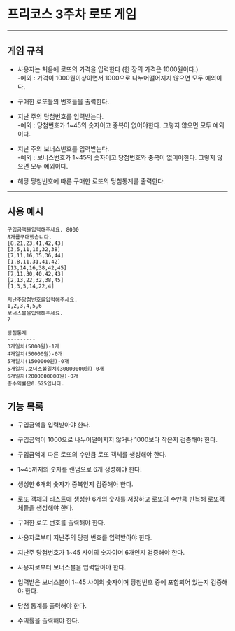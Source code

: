 # 프리코스 3주차 로또 게임 
****

## 게임 규칙 

* 사용자는 처음에 로또의 가격을 입력한다 (한 장의 가격은 1000원이다.)<br/>
    -예외 : 가격이 1000원이상이면서 1000으로 나누어떨어지지 않으면 모두 예외이다. 

* 구매한 로또들의 번호들을 출력한다.

* 지난 주의 당첨번호를 입력받는다.<br/>
    -예외 : 당첨번호가 1~45의 숫자이고 중복이 없어야한다. 그렇지 않으면 모두 예외이다. 
    
* 지난 주의 보너스번호를 입력받는다.<br/>
    -예외 : 보너스번호가 1~45의 숫자이고 당첨번호와 중복이 없어야한다. 그렇지 않으면 모두 예외이다.
    
* 해당 당첨번호에 따른 구매한 로또의 당첨통계를 출력한다.

****
## 사용 예시

    구입금액을입력해주세요. 8000
    8개를구매했습니다. 
    [8,21,23,41,42,43]
    [3,5,11,16,32,38] 
    [7,11,16,35,36,44] 
    [1,8,11,31,41,42] 
    [13,14,16,38,42,45] 
    [7,11,30,40,42,43] 
    [2,13,22,32,38,45] 
    [1,3,5,14,22,4]
    
    지난주당첨번호를입력해주세요. 
    1,2,3,4,5,6 
    보너스볼을입력해주세요. 
    7
    
    당첨통계
    --------- 
    3개일치(5000원)-1개 
    4개일치(50000원)-0개 
    5개일치(1500000원)-0개 
    5개일치,보너스볼일치(30000000원)-0개 
    6개일치(2000000000원)-0개 
    총수익률은0.625입니다. 
  
## 기능 목록

* 구입금액을 입력받아야 한다.

* 구입금액이 1000으로 나누어떨어지지 않거나 1000보다 작은지 검증해야 한다.

* 구입금액에 따른 로또의 수만큼 로또 객체를 생성해야 한다.

* 1~45까지의 숫자를 랜덤으로 6개 생성해야 한다.

* 생성한 6개의 숫자가 중복인지 검증해야 한다. 

* 로또 객체의 리스트에 생성한 6개의 숫자를 저장하고 로또의 수만큼 반복해 로또객체들을 생성해야 한다.

* 구매한 로또 번호를 출력해야 한다.

* 사용자로부터 지난주의 당첨 번호를 입력받아야 한다.

* 지난주 당첨번호가 1~45 사이의 숫자이며 6개인지 검증해야 한다.

* 사용자로부터 보너스볼을 입력받아야 한다. 

* 입력받은 보너스볼이 1~45 사이의 숫자이며 당첨번호 중에 포함되어 있는지 검증해야 한다.
 
* 당첨 통계를 출력해야 한다.

* 수익률을 출력해야 한다.

